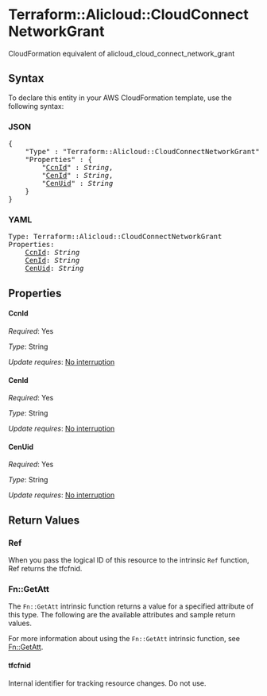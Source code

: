 # Terraform::Alicloud::CloudConnectNetworkGrant

CloudFormation equivalent of alicloud_cloud_connect_network_grant

## Syntax

To declare this entity in your AWS CloudFormation template, use the following syntax:

### JSON

<pre>
{
    "Type" : "Terraform::Alicloud::CloudConnectNetworkGrant",
    "Properties" : {
        "<a href="#ccnid" title="CcnId">CcnId</a>" : <i>String</i>,
        "<a href="#cenid" title="CenId">CenId</a>" : <i>String</i>,
        "<a href="#cenuid" title="CenUid">CenUid</a>" : <i>String</i>
    }
}
</pre>

### YAML

<pre>
Type: Terraform::Alicloud::CloudConnectNetworkGrant
Properties:
    <a href="#ccnid" title="CcnId">CcnId</a>: <i>String</i>
    <a href="#cenid" title="CenId">CenId</a>: <i>String</i>
    <a href="#cenuid" title="CenUid">CenUid</a>: <i>String</i>
</pre>

## Properties

#### CcnId

_Required_: Yes

_Type_: String

_Update requires_: [No interruption](https://docs.aws.amazon.com/AWSCloudFormation/latest/UserGuide/using-cfn-updating-stacks-update-behaviors.html#update-no-interrupt)

#### CenId

_Required_: Yes

_Type_: String

_Update requires_: [No interruption](https://docs.aws.amazon.com/AWSCloudFormation/latest/UserGuide/using-cfn-updating-stacks-update-behaviors.html#update-no-interrupt)

#### CenUid

_Required_: Yes

_Type_: String

_Update requires_: [No interruption](https://docs.aws.amazon.com/AWSCloudFormation/latest/UserGuide/using-cfn-updating-stacks-update-behaviors.html#update-no-interrupt)

## Return Values

### Ref

When you pass the logical ID of this resource to the intrinsic `Ref` function, Ref returns the tfcfnid.

### Fn::GetAtt

The `Fn::GetAtt` intrinsic function returns a value for a specified attribute of this type. The following are the available attributes and sample return values.

For more information about using the `Fn::GetAtt` intrinsic function, see [Fn::GetAtt](https://docs.aws.amazon.com/AWSCloudFormation/latest/UserGuide/intrinsic-function-reference-getatt.html).

#### tfcfnid

Internal identifier for tracking resource changes. Do not use.

